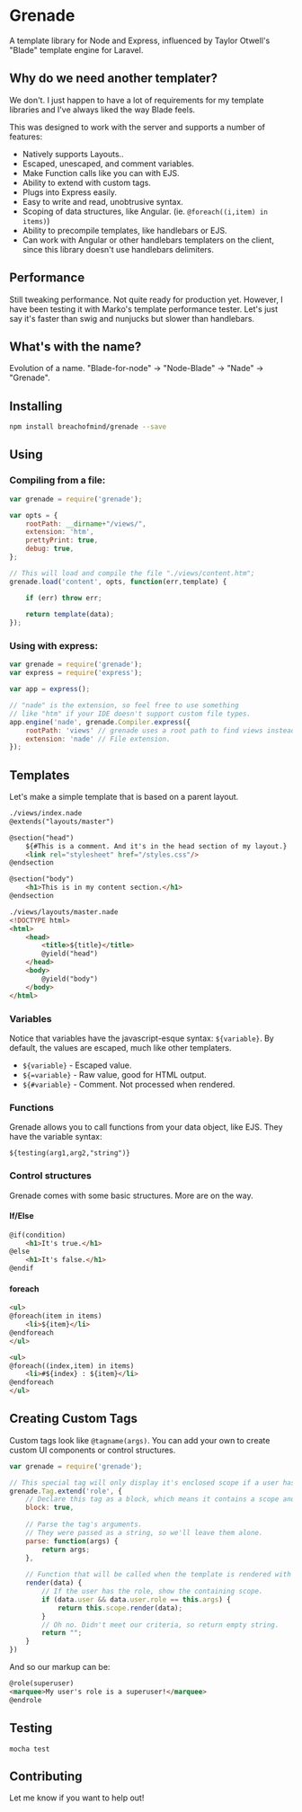 # Grenade
A template library for Node and Express, influenced by Taylor Otwell's "Blade" template engine for Laravel.

## Why do we need another templater?

We don't. I just happen to have a lot of requirements for my template libraries and I've always liked the way Blade feels.

This was designed to work with the server and supports a number of features:

- Natively supports Layouts..
- Escaped, unescaped, and comment variables.
- Make Function calls like you can with EJS.
- Ability to extend with custom tags.
- Plugs into Express easily.
- Easy to write and read, unobtrusive syntax.
- Scoping of data structures, like Angular. (ie. `@foreach((i,item) in items)`)
- Ability to precompile templates, like handlebars or EJS.
- Can work with Angular or other handlebars templaters on the client, since this library doesn't use handlebars delimiters.

## Performance

Still tweaking performance. Not quite ready for production yet. However, I have been testing it with Marko's template performance tester. Let's just say it's faster than swig and nunjucks but slower than handlebars.

## What's with the name?

Evolution of a name. "Blade-for-node" -> "Node-Blade" -> "Nade" -> "Grenade".

## Installing

```bash
npm install breachofmind/grenade --save
```

## Using

### Compiling from a file:

```javascript
var grenade = require('grenade');

var opts = {
    rootPath: __dirname+"/views/",
    extension: 'htm',
    prettyPrint: true,
    debug: true,
};

// This will load and compile the file "./views/content.htm";
grenade.load('content', opts, function(err,template) {

    if (err) throw err;
    
    return template(data);
});
```

### Using with express:

```javascript
var grenade = require('grenade');
var express = require('express');

var app = express();

// "nade" is the extension, so feel free to use something 
// like "htm" if your IDE doesn't support custom file types.
app.engine('nade', grenade.Compiler.express({
    rootPath: 'views' // grenade uses a root path to find views instead of a relative path. Be sure to set it here.
    extension: 'nade' // File extension.
});
```


## Templates

Let's make a simple template that is based on a parent layout.

```html
./views/index.nade
@extends("layouts/master")

@section("head")
    ${#This is a comment. And it's in the head section of my layout.}
    <link rel="stylesheet" href="/styles.css"/>
@endsection

@section("body")
    <h1>This is in my content section.</h1>
@endsection
```

```html
./views/layouts/master.nade
<!DOCTYPE html>
<html>
    <head>
        <title>${title}</title>
        @yield("head")
    </head>
    <body>
        @yield("body")
    </body>
</html>
```

### Variables

Notice that variables have the javascript-esque syntax: `${variable}`. By default, the values are escaped, much like other templaters.

- `${variable}` - Escaped value.
- `${=variable}` - Raw value, good for HTML output.
- `${#variable}` - Comment. Not processed when rendered.

### Functions

Grenade allows you to call functions from your data object, like EJS. They have the variable syntax:

`${testing(arg1,arg2,"string")}`

### Control structures

Grenade comes with some basic structures. More are on the way.

#### If/Else

```html
@if(condition)
    <h1>It's true.</h1>
@else
    <h1>It's false.</h1>
@endif
```

#### foreach

```html
<ul>
@foreach(item in items)
    <li>${item}</li>
@endforeach
</ul>

<ul>
@foreach((index,item) in items)
    <li>#${index} : ${item}</li>
@endforeach
</ul>
```

## Creating Custom Tags

Custom tags look like `@tagname(args)`. You can add your own to create custom UI components or control structures.

```javascript
var grenade = require('grenade');

// This special tag will only display it's enclosed scope if a user has the given role.
grenade.Tag.extend('role', {
    // Declare this tag as a block, which means it contains a scope and a @endrole tag.
    block: true,
    
    // Parse the tag's arguments.
    // They were passed as a string, so we'll leave them alone.
    parse: function(args) {
        return args;
    },
    
    // Function that will be called when the template is rendered with data.
    render(data) {
        // If the user has the role, show the containing scope.
        if (data.user && data.user.role == this.args) {
            return this.scope.render(data);
        }
        // Oh no. Didn't meet our criteria, so return empty string.
        return "";
    }
})
```

And so our markup can be:

```html
@role(superuser)
<marquee>My user's role is a superuser!</marquee>
@endrole
```

## Testing

`mocha test`

## Contributing

Let me know if you want to help out!